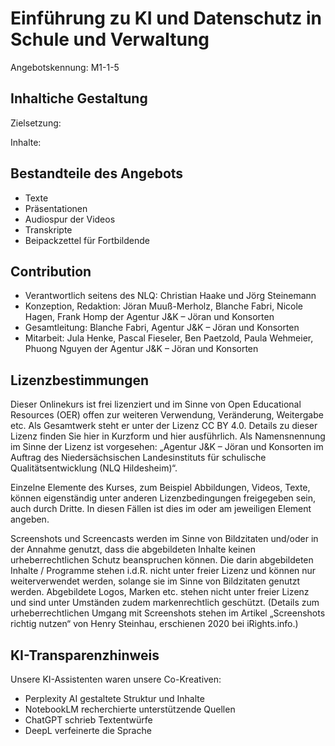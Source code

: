# Einführung zu KI und Datenschutz in Schule und Verwaltung
Angebotskennung: M1-1-5 

## Inhaltiche Gestaltung

Zielsetzung: 

Inhalte:


## Bestandteile des Angebots

- Texte
- Präsentationen
- Audiospur der Videos
- Transkripte
- Beipackzettel für Fortbildende


## Contribution

- Verantwortlich seitens des NLQ: Christian Haake und Jörg Steinemann 
- Konzeption, Redaktion: Jöran Muuß-Merholz, Blanche Fabri, Nicole Hagen, Frank Homp der Agentur J&K – Jöran und Konsorten
- Gesamtleitung: Blanche Fabri, Agentur J&K – Jöran und Konsorten
- Mitarbeit: Jula Henke, Pascal Fieseler, Ben Paetzold, Paula Wehmeier, Phuong Nguyen der Agentur J&K – Jöran und Konsorten

## Lizenzbestimmungen

Dieser Onlinekurs ist frei lizenziert und im Sinne von Open Educational Resources (OER) offen zur weiteren Verwendung, Veränderung, Weitergabe etc. Als Gesamtwerk steht er unter der Lizenz CC BY 4.0. Details zu dieser Lizenz finden Sie hier in Kurzform und hier ausführlich. Als Namensnennung im Sinne der Lizenz ist vorgesehen: „Agentur J&K – Jöran und Konsorten im Auftrag des Niedersächsischen Landesinstituts für schulische Qualitätsentwicklung (NLQ Hildesheim)“.

Einzelne Elemente des Kurses, zum Beispiel Abbildungen, Videos, Texte, können eigenständig unter anderen Lizenzbedingungen freigegeben sein, auch durch Dritte. In diesen Fällen ist dies im oder am jeweiligen Element angeben.

Screenshots und Screencasts werden im Sinne von Bildzitaten und/oder in der Annahme genutzt, dass die abgebildeten Inhalte keinen urheberrechtlichen Schutz beanspruchen können. Die darin abgebildeten Inhalte / Programme stehen i.d.R. nicht unter freier Lizenz und können nur weiterverwendet werden, solange sie im Sinne von Bildzitaten genutzt werden. Abgebildete Logos, Marken etc. stehen nicht unter freier Lizenz und sind unter Umständen zudem markenrechtlich geschützt. (Details zum urheberrechtlichen Umgang mit Screenshots stehen im Artikel „Screenshots richtig nutzen“ von Henry Steinhau, erschienen 2020 bei iRights.info.)

## KI-Transparenzhinweis

Unsere KI-Assistenten waren unsere Co-Kreativen:
- Perplexity AI gestaltete Struktur und Inhalte
- NotebookLM recherchierte unterstützende Quellen
- ChatGPT schrieb Textentwürfe
- DeepL verfeinerte die Sprache
